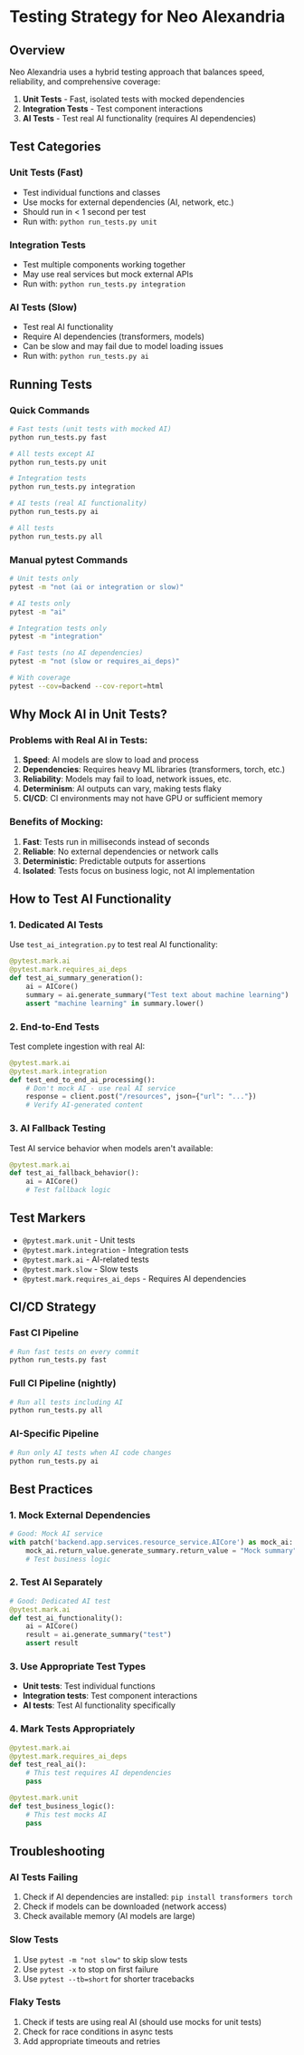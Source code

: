 # Testing Strategy for Neo Alexandria

## Overview

Neo Alexandria uses a hybrid testing approach that balances speed, reliability, and comprehensive coverage:

1. **Unit Tests** - Fast, isolated tests with mocked dependencies
2. **Integration Tests** - Test component interactions
3. **AI Tests** - Test real AI functionality (requires AI dependencies)

## Test Categories

### Unit Tests (Fast)
- Test individual functions and classes
- Use mocks for external dependencies (AI, network, etc.)
- Should run in < 1 second per test
- Run with: `python run_tests.py unit`

### Integration Tests
- Test multiple components working together
- May use real services but mock external APIs
- Run with: `python run_tests.py integration`

### AI Tests (Slow)
- Test real AI functionality
- Require AI dependencies (transformers, models)
- Can be slow and may fail due to model loading issues
- Run with: `python run_tests.py ai`

## Running Tests

### Quick Commands

```bash
# Fast tests (unit tests with mocked AI)
python run_tests.py fast

# All tests except AI
python run_tests.py unit

# Integration tests
python run_tests.py integration

# AI tests (real AI functionality)
python run_tests.py ai

# All tests
python run_tests.py all
```

### Manual pytest Commands

```bash
# Unit tests only
pytest -m "not (ai or integration or slow)"

# AI tests only
pytest -m "ai"

# Integration tests only
pytest -m "integration"

# Fast tests (no AI dependencies)
pytest -m "not (slow or requires_ai_deps)"

# With coverage
pytest --cov=backend --cov-report=html
```

## Why Mock AI in Unit Tests?

### Problems with Real AI in Tests:
1. **Speed**: AI models are slow to load and process
2. **Dependencies**: Requires heavy ML libraries (transformers, torch, etc.)
3. **Reliability**: Models may fail to load, network issues, etc.
4. **Determinism**: AI outputs can vary, making tests flaky
5. **CI/CD**: CI environments may not have GPU or sufficient memory

### Benefits of Mocking:
1. **Fast**: Tests run in milliseconds instead of seconds
2. **Reliable**: No external dependencies or network calls
3. **Deterministic**: Predictable outputs for assertions
4. **Isolated**: Tests focus on business logic, not AI implementation

## How to Test AI Functionality

### 1. Dedicated AI Tests
Use `test_ai_integration.py` to test real AI functionality:

```python
@pytest.mark.ai
@pytest.mark.requires_ai_deps
def test_ai_summary_generation():
    ai = AICore()
    summary = ai.generate_summary("Test text about machine learning")
    assert "machine learning" in summary.lower()
```

### 2. End-to-End Tests
Test complete ingestion with real AI:

```python
@pytest.mark.ai
@pytest.mark.integration
def test_end_to_end_ai_processing():
    # Don't mock AI - use real AI service
    response = client.post("/resources", json={"url": "..."})
    # Verify AI-generated content
```

### 3. AI Fallback Testing
Test AI service behavior when models aren't available:

```python
@pytest.mark.ai
def test_ai_fallback_behavior():
    ai = AICore()
    # Test fallback logic
```

## Test Markers

- `@pytest.mark.unit` - Unit tests
- `@pytest.mark.integration` - Integration tests  
- `@pytest.mark.ai` - AI-related tests
- `@pytest.mark.slow` - Slow tests
- `@pytest.mark.requires_ai_deps` - Requires AI dependencies

## CI/CD Strategy

### Fast CI Pipeline
```bash
# Run fast tests on every commit
python run_tests.py fast
```

### Full CI Pipeline (nightly)
```bash
# Run all tests including AI
python run_tests.py all
```

### AI-Specific Pipeline
```bash
# Run only AI tests when AI code changes
python run_tests.py ai
```

## Best Practices

### 1. Mock External Dependencies
```python
# Good: Mock AI service
with patch('backend.app.services.resource_service.AICore') as mock_ai:
    mock_ai.return_value.generate_summary.return_value = "Mock summary"
    # Test business logic
```

### 2. Test AI Separately
```python
# Good: Dedicated AI test
@pytest.mark.ai
def test_ai_functionality():
    ai = AICore()
    result = ai.generate_summary("test")
    assert result
```

### 3. Use Appropriate Test Types
- **Unit tests**: Test individual functions
- **Integration tests**: Test component interactions
- **AI tests**: Test AI functionality specifically

### 4. Mark Tests Appropriately
```python
@pytest.mark.ai
@pytest.mark.requires_ai_deps
def test_real_ai():
    # This test requires AI dependencies
    pass

@pytest.mark.unit
def test_business_logic():
    # This test mocks AI
    pass
```

## Troubleshooting

### AI Tests Failing
1. Check if AI dependencies are installed: `pip install transformers torch`
2. Check if models can be downloaded (network access)
3. Check available memory (AI models are large)

### Slow Tests
1. Use `pytest -m "not slow"` to skip slow tests
2. Use `pytest -x` to stop on first failure
3. Use `pytest --tb=short` for shorter tracebacks

### Flaky Tests
1. Check if tests are using real AI (should use mocks for unit tests)
2. Check for race conditions in async tests
3. Add appropriate timeouts and retries
